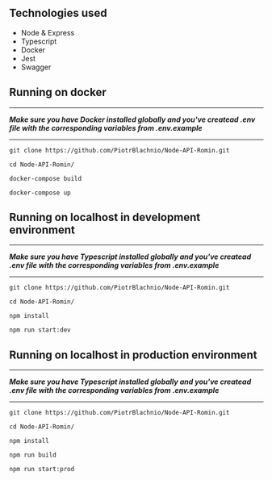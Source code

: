 ## Technologies used
* Node & Express
* Typescript
* Docker
* Jest
* Swagger

## Running on docker
****
**_Make sure you have Docker installed globally and you've createad .env file with the corresponding variables from .env.example_**

****
```
git clone https://github.com/PiotrBlachnio/Node-API-Romin.git
```

```
cd Node-API-Romin/
```

```
docker-compose build
```

```
docker-compose up
```
## Running on localhost in development environment
****
**_Make sure you have Typescript installed globally and you've createad .env file with the corresponding variables from .env.example_**

****

```
git clone https://github.com/PiotrBlachnio/Node-API-Romin.git
```

```
cd Node-API-Romin/
```

```
npm install
```

```
npm run start:dev
```
## Running on localhost in production environment
****
**_Make sure you have Typescript installed globally and you've createad .env file with the corresponding variables from .env.example_**

****

```
git clone https://github.com/PiotrBlachnio/Node-API-Romin.git
```

```
cd Node-API-Romin/
```

```
npm install
```

```
npm run build
```

```
npm run start:prod
```